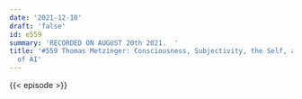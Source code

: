 ```yaml
---
date: '2021-12-10'
draft: 'false'
id: e559
summary: 'RECORDED ON AUGUST 20th 2021.  '
title: '#559 Thomas Metzinger: Consciousness, Subjectivity, the Self, and the Ethics
  of AI'
---
```

{{< episode >}}
